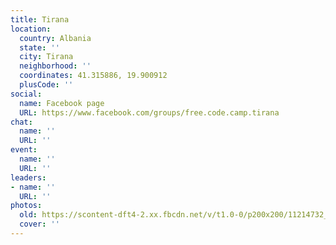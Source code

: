 ```yaml
---
title: Tirana
location:
  country: Albania
  state: ''
  city: Tirana
  neighborhood: ''
  coordinates: 41.315886, 19.900912
  plusCode: ''
social:
  name: Facebook page
  URL: https://www.facebook.com/groups/free.code.camp.tirana
chat:
  name: ''
  URL: ''
event:
  name: ''
  URL: ''
leaders:
- name: ''
  URL: ''
photos:
  old: https://scontent-dft4-2.xx.fbcdn.net/v/t1.0-0/p200x200/11214732_10101794615313761_5324713653724896364_n.jpg?oh=f1a8fd03007b3821dc55ed3808b1e7a3&oe=5957244D
  cover: ''
---
```

